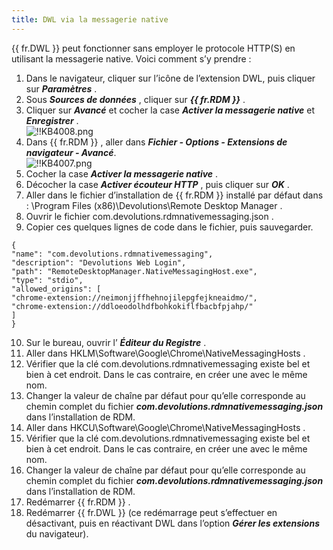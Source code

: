 ```yaml
---
title: DWL via la messagerie native
---
```

{{ fr.DWL }} peut fonctionner sans employer le protocole HTTP(S) en utilisant la messagerie native. Voici comment s’y prendre : 
1. Dans le navigateur, cliquer sur l’icône de l’extension DWL, puis cliquer sur ***Paramètres*** . 
1. Sous ***Sources de données*** , cliquer sur ***{{ fr.RDM }}*** . 
1. Cliquer sur ***Avancé*** et cocher la case ***Activer la messagerie native*** et ***Enregistrer*** .  
![!!KB4008.png](/img/fr/kb/KB4008.png) 
1. Dans {{ fr.RDM }} , aller dans ***Fichier - Options - Extensions de navigateur - Avancé***.  
![!!KB4007.png](/img/fr/kb/KB4007.png) 
1. Cocher la case ***Activer la messagerie native*** . 
1. Décocher la case ***Activer écouteur HTTP*** , puis cliquer sur ***OK*** . 
1. Aller dans le fichier d’installation de {{ fr.RDM }} installé par défaut dans : \Program Files (x86)\Devolutions\Remote Desktop Manager . 
1. Ouvrir le fichier com.devolutions.rdmnativemessaging.json . 
1. Copier ces quelques lignes de code dans le fichier, puis sauvegarder. 
```
{  
"name": "com.devolutions.rdmnativemessaging",  
"description": "Devolutions Web Login",  
"path": "RemoteDesktopManager.NativeMessagingHost.exe",  
"type": "stdio",  
"allowed_origins": [  
"chrome-extension://neimonjjffhehnojilepgfejkneaidmo/",  
"chrome-extension://ddloeodolhdfbohkokiflfbacbfpjahp/"  
]  
}  
```
10. Sur le bureau, ouvrir l’ ***Éditeur du Registre*** . 
1. Aller dans HKLM\Software\Google\Chrome\NativeMessagingHosts . 
1. Vérifier que la clé com.devolutions.rdmnativemessaging existe bel et bien à cet endroit. Dans le cas contraire, en créer une avec le même nom. 
1. Changer la valeur de chaîne par défaut pour qu’elle corresponde au chemin complet du fichier ***com.devolutions.rdmnativemessaging.json*** dans l’installation de RDM. 
1. Aller dans HKCU\Software\Google\Chrome\NativeMessagingHosts . 
1. Vérifier que la clé com.devolutions.rdmnativemessaging existe bel et bien à cet endroit. Dans le cas contraire, en créer une avec le même nom. 
1. Changer la valeur de chaîne par défaut pour qu’elle corresponde au chemin complet du fichier ***com.devolutions.rdmnativemessaging.json*** dans l’installation de RDM. 
1. Redémarrer {{ fr.RDM }} . 
1. Redémarrer {{ fr.DWL }} (ce redémarrage peut s’effectuer en désactivant, puis en réactivant DWL dans l’option ***Gérer les extensions*** du navigateur). 

